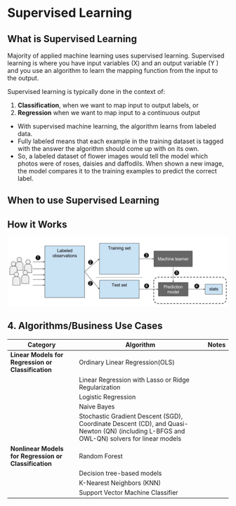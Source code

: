 
# Supervised Learning

## What is Supervised Learning 

Majority of applied machine learning uses supervised learning. Supervised learning is where you have input variables (X) and an output variable (Y ) and you use an algorithm to learn the mapping function from the input to the output.

Supervised learning is typically done in the context of:
1. **Classification**, when we want to map input to output labels, or
2. **Regression** when we want to map input to a continuous output

* With supervised machine learning, the algorithm learns from labeled data.
* Fully labeled means that each example in the training dataset is tagged with the answer the algorithm should come up with on its own. 
* So, a labeled dataset of flower images would tell the model which photos were of roses, daisies and daffodils. When shown a new image, the model compares it to the training examples to predict the correct label.

## When to use Supervised Learning

## How it Works
![](https://github.com/Jean-njoroge/Machine-Learning-Resources/blob/master/Images/Supervised_machine_learning_in_a_nutshell.png)
## 4. Algorithms/Business Use Cases

| Category | Algorithm | Notes |
|---|---| ---| 
| **Linear Models for Regression or Classification**|Ordinary Linear Regression(OLS) |  |
| |Linear Regression with Lasso or Ridge Regularization |  |
| |Logistic Regression| |
| |Naive Bayes| |
| |Stochastic Gradient Descent (SGD), Coordinate Descent (CD), and Quasi-Newton (QN) (including L-BFGS and OWL-QN) solvers for linear models | |
| **Nonlinear Models for Regression or Classification**| Random Forest| |
| |Decision tree-based models| |
| |	K-Nearest Neighbors (KNN)| |
| |Support Vector Machine Classifier| |


